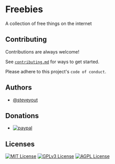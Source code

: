 
# Freebies

A collection of free things on the internet


## Contributing

Contributions are always welcome!

See [`contributing.md`](https://github.com/steveyout/Freebies/blob/main/contributing.md) for ways to get started.

Please adhere to this project's `code of conduct`.


## Authors

- [@steveyout](https://github.com/steveyout)


## Donations

- [![paypal](https://www.paypalobjects.com/en_US/i/btn/btn_donateCC_LG.gif)](steveyout@yahoo.com)


## Licenses

[![MIT License](https://img.shields.io/badge/License-MIT-green.svg)](https://choosealicense.com/licenses/mit/)
[![GPLv3 License](https://img.shields.io/badge/License-GPL%20v3-yellow.svg)](https://opensource.org/licenses/)
[![AGPL License](https://img.shields.io/badge/license-AGPL-blue.svg)](http://www.gnu.org/licenses/agpl-3.0)



